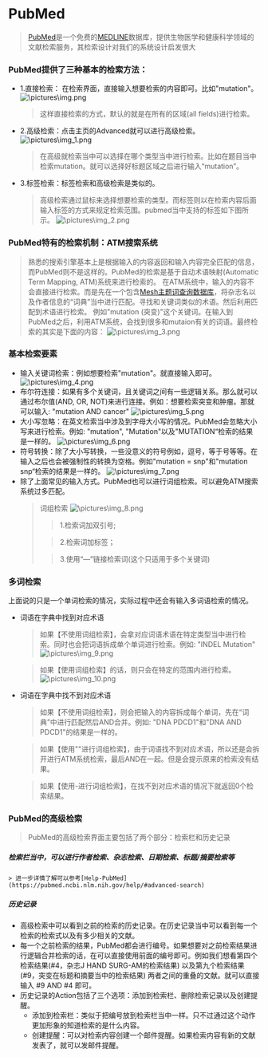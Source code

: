 # PubMed

> [PubMed](https://pubmed.ncbi.nlm.nih.gov/)是一个免费的[MEDLINE](https://www.nlm.nih.gov/medline/index.html)数据库，提供生物医学和健康科学领域的文献检索服务，其检索设计对我们的系统设计启发很大

### PubMed提供了三种基本的检索方法：

+ 1.直接检索： 在检索界面，直接输入想要检索的内容即可。比如"mutation"。
![\pictures\img.png](pictures/img.png)
    > 这样直接检索的方式，默认的就是在所有的区域(all fields)进行检索。

+ 2.高级检索：点击主页的Advanced就可以进行高级检索。
![\pictures\img_1.png](pictures/img_1.png)
    > 在高级就检索当中可以选择在哪个类型当中进行检索。比如在题目当中检索mutation。就可以选择好标题区域之后进行输入“mutation”。

+ 3.标签检索：标签检索和高级检索是类似的。
    > 高级检索通过鼠标来选择想要检索的类型。而标签则以在检索内容后面输入标签的方式来规定检索范围。pubmed当中支持的标签如下图所示。
 ![\pictures\img_2.png](pictures/img_2.png)

 
### PubMed特有的检索机制：ATM搜索系统

> 熟悉的搜索引擎基本上是根据输入的内容返回和输入内容完全匹配的信息，而PubMed则不是这样的。PubMed的检索是基于自动术语映射(Automatic Term Mapping, ATM)系统来进行检索的。
在ATM系统中，输入的内容不会直接进行检索。而是先在一个包含[Mesh主题词查询数据库](https://www.ncbi.nlm.nih.gov/mesh)，将杂志名以及作者信息的“词典”当中进行匹配。寻找和关键词类似的术语。然后利用匹配到术语进行检索。
例如"mutation (突变)"这个关键词。在输入到PubMed之后，利用ATM系统，会找到很多和mutaion有关的词语。最终检索的其实是下面的内容：
![\pictures\img_3.png](pictures/img_3.png)

### 基本检索要素

+ 输入关键词检索：例如想要检索"mutation"。就直接输入即可。
 ![\pictures\img_4.png](pictures/img_4.png)
+ 布尔符连接：如果有多个关键词，且关键词之间有一些逻辑关系。那么就可以通过布尔值(AND, OR, NOT)来进行连接。例如：想要检索突变和肿瘤。那就可以输入: "mutation AND cancer"
 ![\pictures\img_5.png](pictures/img_5.png)
+ 大小写忽略：在英文检索当中涉及到字母大小写的情况。PubMed会忽略大小写来进行检索。例如: "mutation", "Mutation"以及"MUTATION“检索的结果是一样的。
 ![\pictures\img_6.png](pictures/img_6.png)
+ 符号转换：除了大小写转换，一些没意义的符号例如，逗号，等于号等等。在输入之后也会被强制性的转换为空格。例如"mutation = snp"和"mutation snp“检索的结果是一样的。
 ![\pictures\img_7.png](pictures/img_7.png)
+ 除了上面常见的输入方式。PubMed也可以进行词组检索。可以避免ATM搜索系统过多匹配。
    > 词组检索
   >![\pictures\img_8.png](pictures/img_8.png)
    > > 1.检索词加双引号;
  >
    > > 2.检索词加标签；
  > 
    > > 3.使用“—”链接检索词(这个只适用于多个关键词)
    
### 多词检索

上面说的只是一个单词检索的情况，实际过程中还会有输入多词语检索的情况。

+ 词语在字典中找到对应术语
    > 如果【不使用词组检索】，会拿对应词语术语在特定类型当中进行检索。同时也会把词语拆成单个单词进行检索。例如: "INDEL Mutation"
    ![\pictures\img_9.png](pictures/img_9.png)

    > 如果【使用词组检索】的话，则只会在特定的范围内进行检索。
    ![\pictures\img_10.png](pictures/img_10.png)

+ 词语在字典中找不到对应术语

    > 如果【不使用词组检索】，则会把输入的内容拆成每个单词，先在“词典”中进行匹配然后AND合并。例如: "DNA PDCD1"和"DNA AND PDCD1"的结果是一样的。
 
    > 如果【使用""进行词组检索】，由于词语找不到对应术语，所以还是会拆开进行ATM系统检索，最后AND在一起。但是会提示原来的检索没有结果。
 
    > 如果【使用-进行词组检索】，在找不到对应术语的情况下就返回0个检索结果。


### PubMed的高级检索

> PubMed的高级检索界面主要包括了两个部分：检索栏和历史记录

##### 检索栏当中，可以进行作者检索、杂志检索、日期检索、标题/摘要检索等

    > 进一步详情了解可以参考[Help-PubMed](https://pubmed.ncbi.nlm.nih.gov/help/#advanced-search)

##### 历史记录
+ 高级检索中可以看到之前的检索的历史记录。在历史记录当中可以看到每一个检索的检索式以及有多少相关的文献。 
+ 每一个之前检索的结果，PubMed都会进行编号。如果想要对之前检索结果进行逻辑合并检索的话，在可以直接使用前面的编号即可。例如我们想看第四个检索结果(#4，杂志J HAND SURG-AM的检索结果) 以及第九个检索结果(#9，突变在标题和摘要当中的检索结果) 两者之间的重叠的文献。就可以直接输入 #9 AND #4 即可。 
+ 历史记录的Action包括了三个选项：添加到检索栏、删除检索记录以及创建提醒。 
  + 添加到检索栏：类似于把编号放到检索栏当中一样。只不过通过这个动作更加形象的知道检索的是什么内容。 
  + 创建提醒：可以对检索内容创建一个邮件提醒。如果检索内容有新的文献发表了，就可以发邮件提醒。

